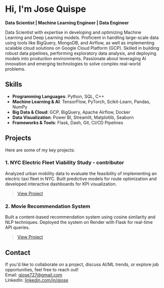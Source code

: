 # Hi, I'm Jose Quispe
**Data Scientist | Machine Learning Engineer | Data Engineer**

Data Scientist with expertise in developing and optimizing Machine Learning and Deep Learning models. Proficient in handling large-scale data using tools like BigQuery, MongoDB, and Airflow, as well as implementing scalable cloud solutions on Google Cloud Platform (GCP). Skilled in building robust data pipelines, performing exploratory data analysis, and deploying models into production environments. Passionate about leveraging AI innovation and emerging technologies to solve complex real-world problems. 

## Skills  
- **Programming Languages**: Python, SQL, C++  
- **Machine Learning & AI**: TensorFlow, PyTorch, Scikit-Learn, Pandas, NumPy  
- **Big Data & Cloud**: GCP, BigQuery, Apache Airflow, Docker  
- **Data Visualization**: Power BI, Streamlit, Matplotlib, Seaborn  
- **Frameworks & Tools**: Flask, Dash, Git, CI/CD Pipelines  

## Projects  
Here are some of my key projects:  

### 1. **NYC Electric Fleet Viability Study**  - contributor 
Analyzed urban mobility data to evaluate the feasibility of implementing an electric taxi fleet in NYC. Built predictive models for route optimization and developed interactive dashboards for KPI visualization.  
> [View Project](https://github.com/lmunozm1702/taxi_electrico_nyc)  

### 2. **Movie Recommendation System**
Built a content-based recommendation system using cosine similarity and NLP techniques. Deployed the system on Render with Flask for real-time API queries.  
> [View Project](https://github.com/josequispe9/Proyecto-Indiviadual-1.2) 

## Contact
If you'd like to collaborate on a project, discuss AI/ML trends, or explore job opportunities, feel free to reach out!  
Email: qjose727@gmail.com  
LinkedIn: [linkedin.com/in/qjose](https://www.linkedin.com/in/qjose)  

